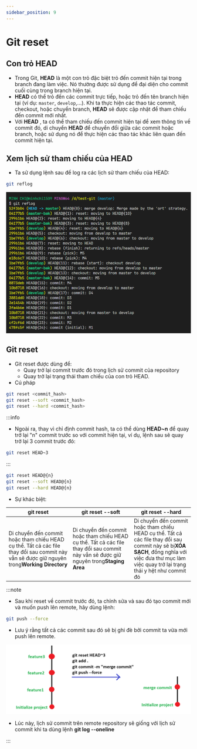 ```yaml
---
sidebar_position: 9
---
```


# Git reset

## Con trỏ HEAD

- Trong Git, **HEAD** là một con trỏ đặc biệt trỏ đến commit hiện tại trong branch đang làm việc. Nó thường được sử dụng để đại diện cho commit cuối cùng trong branch hiện tại.
- **HEAD** có thể trỏ đến các commit trực tiếp, hoặc trỏ đến tên branch hiện tại (ví dụ: `master`, `develop`,...). Khi ta thực hiện các thao tác commit, checkout, hoặc chuyển branch, **HEAD** sẽ được cập nhật để tham chiếu đến commit mới nhất.
- Với **HEAD** , ta có thể tham chiếu đến commit hiện tại để xem thông tin về commit đó, di chuyển **HEAD** để chuyển đổi giữa các commit hoặc branch, hoặc sử dụng nó để thực hiện các thao tác khác liên quan đến commit hiện tại.

## Xem lịch sử tham chiếu của HEAD

- Ta sử dụng lệnh sau để log ra các lịch sử tham chiếu của HEAD:

```bash
git reflog
```

![1700064410001](image/git-reset/1700064410001.png)

## Git reset

- Git reset được dùng để:
  - Quay trở lại commit trước đó trong lịch sử commit của repository
  - Quay trở lại trạng thái tham chiếu của con trỏ HEAD.
- Cú pháp

```bash
git reset <commit_hash>
git reset --soft <commit_hash>
git reset --hard <commit_hash>
```

:::info

- Ngoài ra, thay vì chỉ định commit hash, ta có thể dùng **HEAD~n** để quay trở lại "n" commit trước so với commit hiện tại, ví dụ, lệnh sau sẽ quay trở lại 3 commit trước đó:

```bash
git reset HEAD~3
```

:::

```bash
git reset HEAD@{n}
git reset --soft HEAD@{n}
git reset --hard HEAD@{n}
```

- Sự khác biệt:

| git reset                                                                                                                                   | git reset --soft                                                                                                                       | git reset --hard                                                                                                                                                                                  |
| ------------------------------------------------------------------------------------------------------------------------------------------- | -------------------------------------------------------------------------------------------------------------------------------------- | ------------------------------------------------------------------------------------------------------------------------------------------------------------------------------------------------- |
| Di chuyển đến commit hoặc tham chiếu HEAD cụ thể. Tất cả các file thay đổi sau commit này vẫn sẽ được giữ nguyên trong**Working Directory** | Di chuyển đến commit hoặc tham chiếu HEAD cụ thể. Tất cả các file thay đổi sau commit này vẫn sẽ được giữ nguyên trong**Staging Area** | Di chuyển đến commit hoặc tham chiếu HEAD cụ thể. Tất cả các file thay đổi sau commit này sẽ bị**XÓA SẠCH**, đồng nghĩa với việc đưa thư mục làm việc quay trở lại trạng thái y hệt như commit đó |

:::note

- Sau khi reset về commit trước đó, ta chỉnh sửa và sau đó tạo commit mới và muốn push lên remote, hãy dùng lệnh:

```bash
git push --force
```

- Lưu ý rằng tất cả các commit sau đó sẽ bị ghi đè bởi commit ta vừa mới push lên remote.

![1710054526478](image/git-reset/1710054526478.png)

- Lúc này, lịch sử commit trên remote repository sẽ giống với lịch sử commit khi ta dùng lệnh **git log --oneline**

:::
